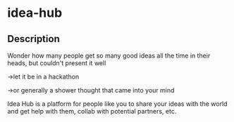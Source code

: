 # idea-hub
## Description
Wonder how many people get so many good ideas all the time in their heads, but couldn't present it well

->let it be in a hackathon

->or generally a shower thought that came into your mind

Idea Hub is a platform for people like you to share your ideas with the world and get help with them,   collab with potential partners, etc.
